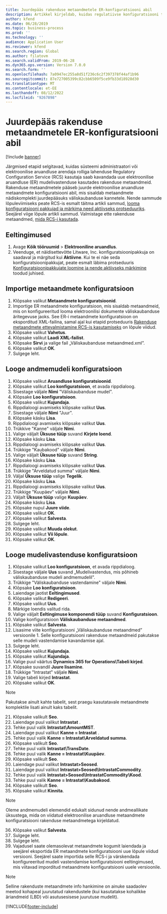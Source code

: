 ```yaml
---
title: Juurdepääs rakenduse metaandmetele ER-konfiguratsiooni abil
description: Artikkel kirjeldab, kuidas regulatiivse konfiguratsiooni teenuse kasutaja saab kujundada uue elektroonilise aruandlusmudeli vastendamise metaandmeid kasutades.
author: kfend
ms.date: 06/28/2019
ms.topic: business-process
ms.prod: ''
ms.technology: ''
audience: Application User
ms.reviewer: kfend
ms.search.region: Global
ms.author: filatovm
ms.search.validFrom: 2019-06-28
ms.dyn365.ops.version: Version 7.0.0
ms.search.form: ''
ms.openlocfilehash: 7a0947ec255a8d51f236c6c2f397378f44af1b96
ms.sourcegitcommit: 87e727005399c82cbb6509f5ce9fb33d18928d30
ms.translationtype: MT
ms.contentlocale: et-EE
ms.lasthandoff: 08/12/2022
ms.locfileid: "9267898"
---
```

# <a name="access-application-metadata-by-using-er-configuration"></a>Juurdepääs rakenduse metaandmetele ER-konfiguratsiooni abil

[!include [banner](../../includes/banner.md)]

Järgmised etapid selgitavad, kuidas süsteemi administraatori või elektroonilise aruandluse arendaja rolliga lahenduse Regulatory Configuration Service (RCS) kasutaja saab kavandada uue elektroonilise aruandluse (ER) mudelivastenduse kasutades rakenduse metaandmeid. Rakenduse metaandmetele pääseb juurde elektroonilise aruandluse metaandmete konfiguratsiooni abil, mis sisaldab metaandmete nädiskomplekti juurdepääsuks väliskaubanduse kannetele. Nende sammude lõpuleviimiseks peate RCS-is esmalt täitma artikli sammud, [looma konfiguratsiooni pakkujad ja märkima need aktiivseks protseduuriks](er-configuration-provider-mark-it-active-2016-11.md). Seejärel viige lõpule artikli sammud. Valmistage ette rakenduse metaandmed, [mida RCS-i kasutada](prepare-application-metadata-rcs.md).

## <a name="prerequisites"></a>Eeltingimused
1. Avage **Kõik tööruumid** > **Elektrooniline aruandlus**. 
2. Veenduge, et näidisettevõtte Litware, Inc. konfiguratsioonipakkuja on saadaval ja märgitud kui **Aktiivne**. Kui te ei näe seda konfiguratsioonipakkujat, peate esmalt läbima protseduuris [Konfiguratsioonipakkujate loomine ja nende aktiivseks märkimine](er-configuration-provider-mark-it-active-2016-11.md) toodud juhised. 

## <a name="import-metadata-configuration"></a>Importige metaandmete konfiguratsioon 
1. Klõpsake valikut **Metaandmete konfiguratsioonid**. 
2. Importige ER metaandmete konfiguratsioon, mis sisaldab metaandmeid, mis on konfigureeritud looma elektroonilisi dokumente väliskaubanduse äritegevuse jaoks. See ER-i metaandmete konfiguratsioon on eksporditud XML-failina, samal ajal kui etapid protseduuris [Rakenduse metaandmete ettevalmistamine RCS-is kasutamiseks](prepare-application-metadata-rcs.md) on lõpule viidud. 
3. Klõpsake valikut **Vahetus**. 
4. Klõpsake valikut **Laadi XML-failist**. 
5. Klõpsake **Sirvi** ja valige fail „Väliskaubanduse metaandmed.xml”. 
6. Klõpsake valikut **OK**. 
7. Sulgege leht. 

## <a name="create-data-model-configuration"></a>Looge andmemudeli konfiguratsioon
1. Klõpsake valikut **Aruandluse konfiguratsioonid**. 
2. Klõpsake valikut **Loo konfiguratsioon**, et avada rippdialoog. 
3. Sisestage väljale **Nimi** "Väliskaubanduse mudel". 
4. Klõpsake **Loo konfiguratsioon**. 
5. Klõpsake valikut **Kujundaja**. 
6. Rippdialoogi avamiseks klõpsake valikut **Uus**. 
7. Sisestage väljale **Nimi** "Juur". 
8. Klõpsake käsku **Lisa**. 
9. Rippdialoogi avamiseks klõpsake valikut **Uus**. 
10.    Trükkive "Kanne" väljale **Nimi**. 
11.    Valige väljalt **Üksuse tüüp** suvand **Kirjete loend**. 
12.    Klõpsake käsku **Lisa**. 
13.    Rippdialoogi avamiseks klõpsake valikut **Uus**. 
14.    Trükkige "Kaubakood" väljale **Nimi**. 
15.    Valige väljalt **Üksuse tüüp** suvand **String**. 
16.    Klõpsake käsku **Lisa**. 
17.    Rippdialoogi avamiseks klõpsake valikut **Uus**. 
18.    Trükkige "Arveldatud summa" väljale **Nimi**. 
19.    Väljal **Üksuse tüüp** valige **Tegelik**. 
20.    Klõpsake käsku **Lisa**. 
21.    Rippdialoogi avamiseks klõpsake valikut **Uus**. 
22.    Trükkige "Kuupäev" väljale **Nimi**. 
23.    Väljalt **Üksuse tüüp** valige **Kuupäev**. 
24.    Klõpsake käsku **Lisa**. 
25.    Klõpsake nupul **Juure viide**. 
26.    Klõpsake valikut **OK**. 
27.    Klõpsake valikut **Salvesta**. 
28.    Sulgege leht. 
29.    Klõpsake valikut **Muuda olekut**. 
30.    Klõpsake valikut **Vii lõpule**. 
31.    Klõpsake valikut **OK**. 

## <a name="create-model-mapping-configuration"></a>Looge mudelivastenduse konfiguratsioon 
1. Klõpsake valikut **Loo konfiguratsioon**, et avada rippdialoog. 
2. Sisestage väljale **Uus** suvand „Mudelivastendus, mis põhineb väliskaubanduse mudeli andmemudelil". 
3. Trükkige "Väliskaubanduse vastendamine" väljale **Nimi**. 
4. Klõpsake **Loo konfiguratsioon**. 
5. Laiendage jaotist **Eeltingimused**. 
6. Klõpsake valikut **Redigeeri**. 
7. Klõpsake valikut **Uus**. 
8. Märkige loendis valitud rida. 
9. Valige väljalt **Eeltingimuse komponendi tüüp** suvand **Konfiguratsioon**. 
10.    Valige konfiguratsioon **Väliskaubanduse metaandmed**. 
11.    Klõpsake valikut **Salvesta**. 
12.    Lisasime viite konfiguratsiooni „Väliskaubanduse metaandmed” versioonile 1. Selle konfiguratsiooni rakenduse metaandmeid pakutakse selle mudeli vastendamise kavandamise ajal. 
13.    Sulgege leht. 
14.    Klõpsake valikut **Kujundaja**. 
15.    Klõpsake valikut **Kujundaja**. 
16.    Valige puul väärtus **Dynamics 365 for Operations\Tabeli kirjed**. 
17.    Klõpsake suvandil **Juure lisamine**. 
18.    Trükkige "Intrastat" väljale **Nimi**. 
19.    Valige tabeli kirjed **Intrastat**. 
20.    Klõpsake valikut **OK**. 

> [!NOTE]
> Pakutakse ainult kahte tabelit, sest praegu kasutatavale metaandmete komplektile lisati ainult kaks tabelit. 

21.    Klõpsake valikult **Seo**. 
22.    Laiendage puul valikut **Intrastat** . 
23.    Tehke puul valik **Intrastat\AmountMST**. 
24.    Laiendage puul valikut **Kanne = Intrastat** . 
25.    Tehke puul valik **Kanne = Intrastat\Arveldatud summa**. 
26.    Klõpsake valikult **Seo**. 
27.    Tehke puul valik **Intrastat\TransDate**. 
28.    Tehke puul valik **Kanne = Intrastat\Kuupäev**. 
29.    Klõpsake valikult **Seo**. 
30.    Laiendage puul valikut **Intrastat\>Seosed**. 
31.    Laiendage puul valikut **Intrastat\>Seosed\IntrastatCommodity**. 
32.    Tehke puul valik **Intrastat\>Seosed\IntrastatCommodity\Kood**. 
33.    Tehke puul valik **Kanne = Intrastat\Kaubakood**. 
34.    Klõpsake valikult **Seo**. 
35.    Klõpsake valikut **Kinnita**. 

> [!NOTE]
> Oleme andmemudeli elemendid edukalt sidunud nende andmeallikate üksustega, mida on viidatud elektroonilise aruandluse metaandmete konfiguratsiooni rakenduse metaandmetega kirjeldatud. 
36.    Klõpsake valikut **Salvesta**. 
37.    Sulgege leht. 
38.    Sulgege leht. 
39.    Vajadusel saate olemasolevat metaandmete kogumit laiendada ja seejärel eksportida ER metaandmete konfiguratsiooni uue lõpule viidud versiooni. Seejärel saate importida selle RCS-i ja värskendada konfigureeritud mudeli vastendamise konfiguratsiooni eeltingimused, mis viitavad imporditud metaandmete konfiguratsiooni uuele versioonile. 

> [!NOTE]
> Selline rakenduste metaandmete info hankimine on ainuke saadaolev meetod kohapeal juurutatud rakendustele (kui kasutatakse kohalikke äriandmeid (LBD) või asutusesisese juurutuse mudelit).
        


[!INCLUDE[footer-include](../../../../includes/footer-banner.md)]
